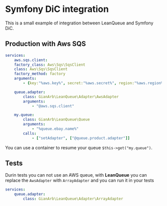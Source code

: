 # Symfony DiC integration
This is a small example of integration between LeanQueue and Symfony DiC.  

## Production with Aws SQS
```yml
services:
    aws.sqs.client:
    factory_class: Aws\Sqs\SqsClient
    class: Aws\Sqs\SqsClient
    factory_method: factory
    arguments:
        - {key:"%aws.key%", secret:"%aws.secret%", region:"%aws.region%"}

    queue.adapter:
        class: GianArb\LeanQueue\Adapter\AwsAdapter
        arguments:
            - "@aws.sqs.client"

    my.queue:
        class: GianArb\LeanQueue\Queue
        arguments:
            - "%queue.ebay.name%"
        calls:
            - ["setAdapter", ["@queue.product.adapter"]]
```
You can use a container to resume your queue `$this->get("my.queue")`.

## Tests
Durin tests you can not use an AWS queue, with **LeanQueue** you can replace
the `AwsAdapter` with `ArrayAdapter` and you can run it in your tests

```yml
services:
    queue.adapter:
        class: GianArb\LeanQueue\Adapter\ArrayAdapter
```

